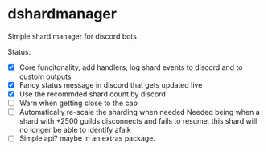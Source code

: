 # dshardmanager

Simple shard manager for discord bots

Status:

- [x] Core funcitonality, add handlers, log shard events to discord and to custom outputs
- [x] Fancy status message in discord that gets updated live
- [x] Use the recommded shard count by discord
- [ ] Warn when getting close to the cap
- [ ] Automatically re-scale the sharding when needed
      Needed being when a shard with +2500 guilds disconnects and fails to resume, this shard will no longer be able to identify afaik
- [ ] Simple api? maybe in an extras package.

